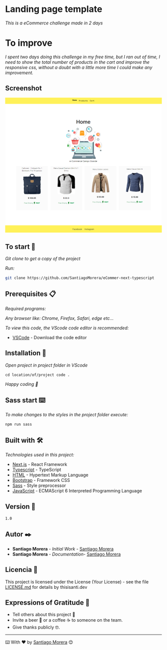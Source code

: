 # Landing page template

_This is a eCommerce challenge made in 2 days_

# To improve

_I spent two days doing this challenge in my free time, but I ran out of time, I need to show the total number of products in the cart and improve the responsive css, without a doubt with a little more time I could make any improvement._

## Screenshot

![Imagen](./public/img/screenshot.png)

## To start 🚀

_Git clone to get a copy of the project_

_Run:_

```bash
git clone https://github.com/SantiagoMorera/eCommer-next-typescript
```

## Prerequisites 📋

_Required programs:_

_Any browser like: Chrome, Firefox, Safari, edge etc..._

_To view this code, the VScode code editor is recommended:_

- [VSCode](https://code.visualstudio.com/) - Download the code editor

## Installation 🔧

_Open project in project folder in VScode_

```
cd location/of/project code .
```

_Happy coding 🚀_

## Sass start ⌨️

_To make changes to the styles in the project folder execute:_

```
npm run sass
```

## Built with 🛠️

_Technologies used in this project:_

- [Next.js](https://nextjs.org/docs) - React Framework
- [Typescript](https://www.typescriptlang.org/docs/) - TypeScript
- [HTML](https://developer.mozilla.org/es/docs/Web/HTML) - Hypertext Markup Language
- [Bootstrap](https://getbootstrap.com/docs/5.2/getting-started/introduction/) - Framework CSS
- [Sass](https://sass-lang.com/documentation/) - Style preprocessor
- [JavaScript](https://www.w3schools.com/js/js_es6.asp) - ECMAScript 6 Interpreted Programming Language

## Version 📌

```
1.0
```

## Autor ✒️

- **Santiago Morera** - _Initial Work_ - [Santiago Morera](https://thisisanti.dev)
- **Santiago Morera** - _Documentation_- [Santiago Morera](https://thisisanti.dev)

## Licencia 📄

This project is licensed under the License (Your License) - see the file [LICENSE.md](LICENSE.md) for details by thisisanti.dev

## Expressions of Gratitude 🎁

- Tell others about this project 📢
- Invite a beer 🍺 or a coffee ☕ to someone on the team.
- Give thanks publicly 🤓.

---

⌨️ With ❤️ by [Santiago Morera](https://thisisanti.dev) 😊
